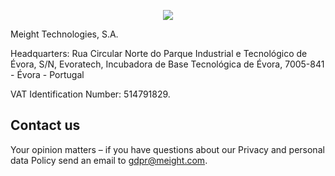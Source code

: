 <p align="center">
  <a href="https://www.meight.com"><img src="https://meight-landing-page.s3.eu-central-1.amazonaws.com/BLUE_MEIGHT_CLAIM.png"></a>
</p>


Meight Technologies, S.A.

Headquarters: Rua Circular Norte do Parque Industrial e Tecnológico de Évora, S/N, Evoratech, Incubadora de Base Tecnológica de Évora, 7005-841 - Évora - Portugal

VAT Identification Number: 514791829.


## Contact us

Your opinion matters – if you have questions about our Privacy and personal data Policy send an email to gdpr@meight.com.